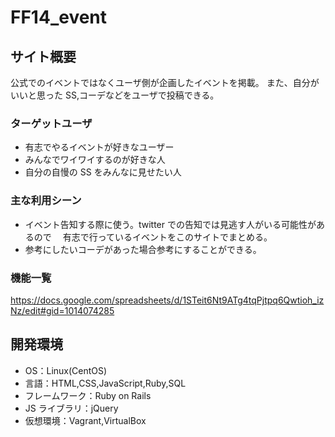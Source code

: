 # FF14_event

## サイト概要

公式でのイベントではなくユーザ側が企画したイベントを掲載。
また、自分がいいと思った SS,コーデなどをユーザで投稿できる。

### ターゲットユーザ

- 有志でやるイベントが好きなユーザー
- みんなでワイワイするのが好きな人
- 自分の自慢の SS をみんなに見せたい人

### 主な利用シーン

- イベント告知する際に使う。twitter での告知では見逃す人がいる可能性があるので
  　有志で行っているイベントをこのサイトでまとめる。
- 参考にしたいコーデがあった場合参考にすることができる。

### 機能一覧

<https://docs.google.com/spreadsheets/d/1STeit6Nt9ATg4tqPjtpq6Qwtioh_izNz/edit#gid=1014074285>

## 開発環境

- OS：Linux(CentOS)
- 言語：HTML,CSS,JavaScript,Ruby,SQL
- フレームワーク：Ruby on Rails
- JS ライブラリ：jQuery
- 仮想環境：Vagrant,VirtualBox

